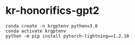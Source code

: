 # kr-honorifics-gpt2
```
conda create -n krgptenv python=3.8
conda activate krgptenv
python -m pip install pytorch-lightning==1.2.10
```
